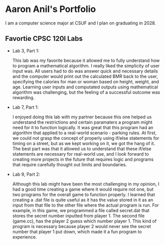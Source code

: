 # Aaron Anil's Portfolio

I am a computer science major at CSUF and I plan on graduating in 2028.

## Favortie CPSC 120l Labs

* Lab 3, Part 1:

    This lab was my favorite because it allowed me to fully understand how to program a mathematical algorithm. I really liked the simplicity of user input was. All users had to do was answer quick and necessary details and the computer would print out the calculated BMR back to the user, specifying the calories for man or woman based on height, weight, and age. Learning user inputs and computated outputs using mathematical algorithm was challenging, but the feeling of a successful outcome was rewarding.

* Lab 7, Part 1:

    I enjoyed doing this lab with my partner because this one helped us understand the restrictions and certain paramaters a program might need for it to function logically. It was great that this program had an algorithm that applied to a real-world scenario - parking rules. At first, we could not grasp the concept of properly using if/else statements for timing on a street, but as we kept working on it, we got the hang of it. The best part was that it allowed us to understand that these if/else statements are necessary for real-world use, and I look forward to creating more projects in the future that requires logic and programs that require carefully thought out limits and boundaries.

* Lab 9, Part 2:

    Although this lab might have been the most challenging in my opinion, I had a good time creating a game where it would require not one, but two programs for the overall game to function properly. I learned that creating a .dat file is quite useful as it has the value stored in it as an input from that file to the other file where the actual program is run. For example, in this game, we programmed a file called secret.dat that stores the secret number inputted from player 1. The second file (game.cc), has the player 2 guess which number player 1. This kind of program is necessary because player 2 would never see the secret number that player 1 put down, which made it a fun program to experience.